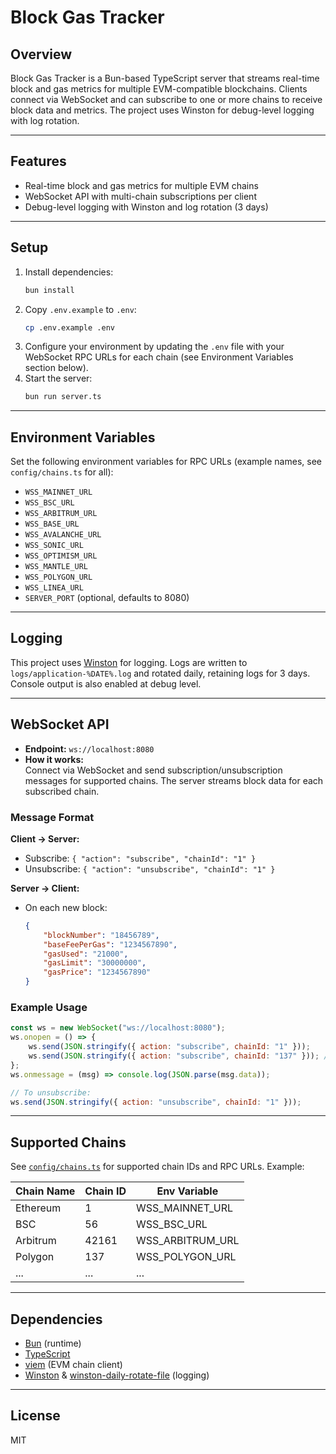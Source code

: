 # Block Gas Tracker

## Overview

Block Gas Tracker is a Bun-based TypeScript server that streams real-time block and gas metrics for multiple EVM-compatible blockchains. Clients connect via WebSocket and can subscribe to one or more chains to receive block data and metrics. The project uses Winston for debug-level logging with log rotation.

---

## Features

- Real-time block and gas metrics for multiple EVM chains
- WebSocket API with multi-chain subscriptions per client
- Debug-level logging with Winston and log rotation (3 days)

---

## Setup

1. Install dependencies:
	 ```bash
	 bun install
	 ```
2. Copy `.env.example` to `.env`:
	 ```bash
	 cp .env.example .env
	 ```
3. Configure your environment by updating the `.env` file with your WebSocket RPC URLs for each chain (see Environment Variables section below).
4. Start the server:
	 ```bash
	 bun run server.ts
	 ```

---

## Environment Variables

Set the following environment variables for RPC URLs (example names, see `config/chains.ts` for all):

- `WSS_MAINNET_URL`
- `WSS_BSC_URL`
- `WSS_ARBITRUM_URL`
- `WSS_BASE_URL`
- `WSS_AVALANCHE_URL`
- `WSS_SONIC_URL`
- `WSS_OPTIMISM_URL`
- `WSS_MANTLE_URL`
- `WSS_POLYGON_URL`
- `WSS_LINEA_URL`
- `SERVER_PORT` (optional, defaults to 8080)

---

## Logging

This project uses [Winston](https://github.com/winstonjs/winston) for logging. Logs are written to `logs/application-%DATE%.log` and rotated daily, retaining logs for 3 days. Console output is also enabled at debug level.

---

## WebSocket API

- **Endpoint:** `ws://localhost:8080`
- **How it works:**  
	Connect via WebSocket and send subscription/unsubscription messages for supported chains. The server streams block data for each subscribed chain.

### Message Format

**Client → Server:**

- Subscribe: `{ "action": "subscribe", "chainId": "1" }`
- Unsubscribe: `{ "action": "unsubscribe", "chainId": "1" }`

**Server → Client:**

- On each new block:
	```json
	{
		"blockNumber": "18456789",
		"baseFeePerGas": "1234567890",
		"gasUsed": "21000",
		"gasLimit": "30000000",
		"gasPrice": "1234567890"
	}
	```


### Example Usage

```js
const ws = new WebSocket("ws://localhost:8080");
ws.onopen = () => {
	ws.send(JSON.stringify({ action: "subscribe", chainId: "1" }));
	ws.send(JSON.stringify({ action: "subscribe", chainId: "137" })); // Polygon
};
ws.onmessage = (msg) => console.log(JSON.parse(msg.data));

// To unsubscribe:
ws.send(JSON.stringify({ action: "unsubscribe", chainId: "1" }));
```

---

## Supported Chains

See [`config/chains.ts`](config/chains.ts) for supported chain IDs and RPC URLs. Example:

| Chain Name   | Chain ID | Env Variable         |
|------------- |----------|---------------------|
| Ethereum     | 1        | WSS_MAINNET_URL     |
| BSC          | 56       | WSS_BSC_URL         |
| Arbitrum     | 42161    | WSS_ARBITRUM_URL    |
| Polygon      | 137      | WSS_POLYGON_URL     |
| ...          | ...      | ...                 |

---

## Dependencies

- [Bun](https://bun.sh/) (runtime)
- [TypeScript](https://www.typescriptlang.org/)
- [viem](https://viem.sh/) (EVM chain client)
- [Winston](https://github.com/winstonjs/winston) & [winston-daily-rotate-file](https://github.com/winstonjs/winston-daily-rotate-file) (logging)

---

## License

MIT
